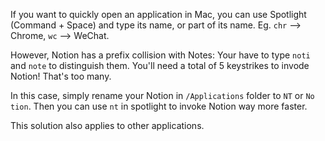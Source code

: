 If you want to quickly open an application in Mac, you can use Spotlight
(Command + Space) and type its name, or part of its name.  Eg. `chr` --> Chrome,
`wc` --> WeChat.

However, Notion has a prefix collision with Notes: Your have to type `noti` and
`note` to distinguish them.  You'll need a total of 5 keystrikes to invode
Notion!  That's too many.

In this case, simply rename your Notion in `/Applications` folder to `NT` or `No
tion`.  Then you can use `nt` in spotlight to invoke Notion way more faster.

This solution also applies to other applications.
